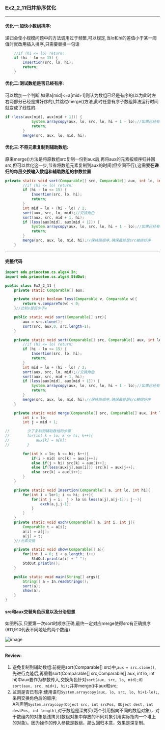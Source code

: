 ### Ex2_2_11归并排序优化

---

#### 优化一:加快小数组排序:
递归会使小规模问题中的方法调用过于频繁,可以规定,当lo和hi的差值小于某一阈值时就改用插入排序,只需要替换一句话

```Java
	//if (hi <= lo) return;
    if (hi - lo <= 15) {
        Insertion(src, lo, hi);
        return;
    }
```

#### 优化二:测试数组是否已经有序:
可以增加一个判断,如果a[mid]<=a[mid+1]则认为数组已经是有序的(以为此时左右两部分已经是排好序的),并跳过merge()方法,此时任意有序子数组算法运行时间就变成了线性的.

```Java
if (less(aux[mid], aux[mid + 1])) {
            System.arraycopy(aux, lo, src, lo, hi + 1 - lo);//如果已经有序,只需复制过来就好
            return;
        }
        merge(src, aux, lo, mid, hi);
```

#### 优化三:不将元素复制到辅助数组:
原来merge()方法是将原数组src复制一份到aux后,再将aux的元素按顺序归并回src,但可以优化这一步,节省将数组元素复制到aux的时间(但空间不行),这需要**在递归的每层交换输入数组和辅助数组的参数位置**

```Java
private static void sort(Comparable[] src, Comparable[] aux, int lo, int hi) {
        //if (hi <= lo) return;
        if (hi - lo <= 15) {
            Insertion(src, lo, hi);
            return;
        }
        int mid = lo + (hi - lo) / 2;
        sort(aux, src, lo, mid);//交换角色
        sort(aux, src, mid + 1, hi);
        if (less(aux[mid], aux[mid + 1])) {
            System.arraycopy(aux, lo, src, lo, hi + 1 - lo);//如果已经有序,只需复制过来就好
            return;
        }
        merge(src, aux, lo, mid, hi);//保持原顺序,确保最终是src被排好序
    }
```

---
#### 完整代码

```Java
import edu.princeton.cs.algs4.In;
import edu.princeton.cs.algs4.StdOut;

public class Ex2_2_11 {
    private static Comparable[] aux;

    private static boolean less(Comparable v, Comparable w){
        return v.compareTo(w) < 0;
    }//比较v是否小于w

    public static void sort(Comparable[] src){
        aux = src.clone();
        sort(src, aux,0, src.length-1);
    }

    private static void sort(Comparable[] src, Comparable[] aux, int lo, int hi) {
        //if (hi <= lo) return;
        if (hi - lo <= 15) {
            Insertion(src, lo, hi);
            return;
        }
        int mid = lo + (hi - lo) / 2;
        sort(aux, src, lo, mid);//交换角色
        sort(aux, src, mid + 1, hi);
        if (less(aux[mid], aux[mid + 1])) {
            System.arraycopy(aux, lo, src, lo, hi + 1 - lo);//如果已经有序,只需复制过来就好
            return;
        }
        merge(src, aux, lo, mid, hi);//保持原顺序,确保最终是src被排好序
    }

    private static void merge(Comparable[] src, Comparable[] aux, int lo, int mid, int hi){
        int i = lo;
        int j = mid + 1;

//        少了复制到辅助数组的步骤
//        for(int k = lo; k <= hi; k++){
//            aux[k] = a[k];
//        }

        for(int k = lo; k <= hi; k++){
            if(i > mid) src[k] = aux[j++];
            else if(j > hi) src[k] = aux[i++];
            else if(less(aux[j],aux[i])) src[k] = aux[j++];
            else src[k] = aux[i++];
        }
    }

    private static void Insertion(Comparable[] a, int lo, int hi){
        for(int i = lo+1; i <= hi; i++){
            for(int j = i;  j > lo && less(a[j],a[j-1]); j--){
                exch(a,j,j-1);
            }
        }
    }
    private static void exch(Comparable[] a, int i, int j){
        Comparable t = a[i];
        a[i] = a[j];
        a[j] = t;
    }//元素交换

    private static void show(Comparable[] a){
        for(int i = 0; i < a.length; i++)
            StdOut.print(a[i] + " ");
        StdOut.println();
    }

    public static void main(String[] args){
        String[] a = In.readStrings();
        sort(a);
        show(a);
    }
}
```

#### src和aux交替角色示意以及分治思想
如图所示,只要第一次sort时顺序正确,最终一定对应merge使得src有正确排序(911,910代表不同地址的两个数组)

![image](https://github.com/NepJNQ/algs4Note/raw/master/2_2/分治法.jpg)

---

#### Review:
1. 避免复制到辅助数组:前提是sort(Comparable[] src)中,`aux = src.clone()`,先进行克隆后,再重载sort(Comparable[] src,Comparable[] aux, int lo, int hi)中aux要作为参数传入,交换角色针对`sort(aux, src, lo, mid);和sort(aux, src, mid+1, hi);`并非merge()中aux和src;
2. 监测是否已有序:使用语句`System.arraycopy(aux, lo, src, lo, hi+1-lo);`,采用交换角色后的顺序;<br>API声明`System.arraycopy(Object src, int srcPos, Object dest, int destPos, int length)`,对于数组是深拷贝(两个引用指向不同的数组对象)，对于数组内的对象是浅拷贝(数组对象中存放的不同对象引用实际指向一个堆上的对象)。因为操作的传入参数是数组，那么回归本意，效果是深复制。